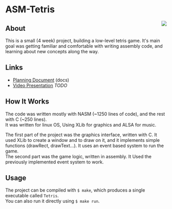 # ASM-Tetris
<img src="https://user-images.githubusercontent.com/71284855/156880870-4b1e18cf-0930-402e-86fb-47793cd0d533.png" align="right"/>

## About
This is a small (4 week) project, building a low-level tetris game. 
It's main goal was getting familiar and comfortable with writing assembly code, and learning about new concepts along the way.

## Links
- [Planning Document](https://docs.google.com/document/d/197SnN1NuWaHP_1JR7hvm7B-I_1kc-xScFedeBzi-VZM/edit?usp=sharing) (docs)
- [Video Presentation]() _TODO_

## How It Works
The code was written mostly with NASM (~1250 lines of code), and the rest with C (~250 lines). <br/>
It was written for linux OS, Using XLib for graphics and ALSA for music.

The first part of the project was the graphics interface, written with C. It used XLib to create a window and to draw on it, and it implements simple functions (drawRect, drawText...). It uses an event based system to run the game. <br/>
The second part was the game logic, written in assembly. It Used the previously implemented event system to work.


## Usage
The project can be compiled with `$ make`, which produces a single executable called `Tetris`. <br/>
You can also run it directly using `$ make run`.
